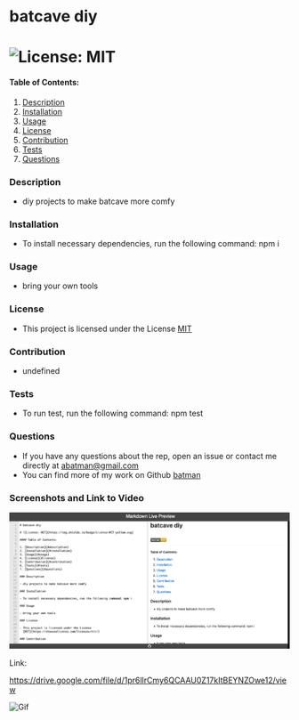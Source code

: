 # batcave diy

# ![License: MIT](https://img.shields.io/badge/License-MIT-yellow.svg)

#### Table of Contents:

1. [Description](#description)
2. [Installation](#installation)
3. [Usage](#usage)
4. [License](#license)
5. [Contribution](#contribution)
6. [Tests](#tests)
7. [Questions](#questions)

### Description

- diy projects to make batcave more comfy

### Installation

- To install necessary dependencies, run the following command: npm i

### Usage

- bring your own tools

### License

- This project is licensed under the License
  [MIT](https://choosealicense.com/licenses/mit/)

### Contribution

- undefined

### Tests

- To run test, run the following command: npm test

### Questions

- If you have any questions about the rep, open an issue or contact me directly at <abatman@gmail.com></a>
- You can find more of my work on Github [batman](http://github.com/batman)

### Screenshots and Link to Video

![image](markdown-preview.png)

Link:

https://drive.google.com/file/d/1pr6lIrCmy6QCAAU0Z17kItBEYNZOwe12/view

![Gif](professional-readme-generator.gif)
